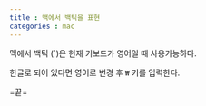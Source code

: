 ```yaml
---
title : 맥에서 백틱을 표현
categories : mac
---
```


맥에서 백틱 (`)은 현재 키보드가 영어일 때 사용가능하다.

한글로 되어 있다면 영어로 변경 후  `₩` 키를 입력한다.


=끝=